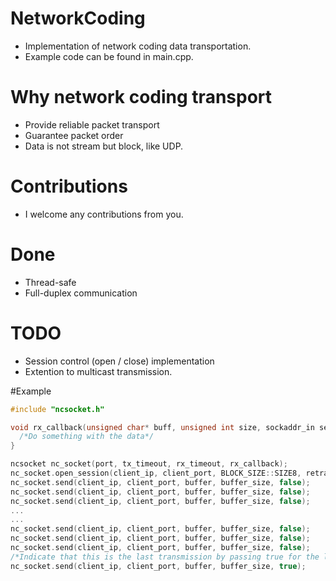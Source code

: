 # NetworkCoding
  - Implementation of network coding data transportation.
  - Example code can be found in main.cpp.

# Why network coding transport
  - Provide reliable packet transport 
  - Guarantee packet order
  - Data is not stream but block, like UDP.

# Contributions
  - I welcome any contributions from you.

# Done
  - Thread-safe
  - Full-duplex communication

# TODO
  - Session control (open / close) implementation
  - Extention to multicast transmission.

#Example
```C++
#include "ncsocket.h"

void rx_callback(unsigned char* buff, unsigned int size, sockaddr_in sender){
  /*Do something with the data*/
}

ncsocket nc_socket(port, tx_timeout, rx_timeout, rx_callback);
nc_socket.open_session(client_ip, client_port, BLOCK_SIZE::SIZE8, retransmission_interval);
nc_socket.send(client_ip, client_port, buffer, buffer_size, false);
nc_socket.send(client_ip, client_port, buffer, buffer_size, false);
nc_socket.send(client_ip, client_port, buffer, buffer_size, false);
...
...
nc_socket.send(client_ip, client_port, buffer, buffer_size, false);
nc_socket.send(client_ip, client_port, buffer, buffer_size, false);
nc_socket.send(client_ip, client_port, buffer, buffer_size, false);
/*Indicate that this is the last transmission by passing true for the last parameter*/
nc_socket.send(client_ip, client_port, buffer, buffer_size, true);
```
